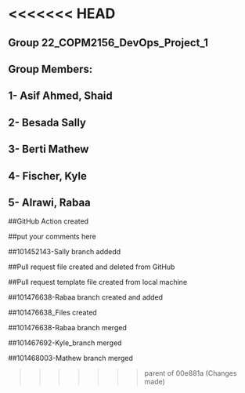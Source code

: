 <<<<<<< HEAD
=======

## Group 22_COPM2156_DevOps_Project_1
## Group Members:
## 1- Asif Ahmed, Shaid
## 2- Besada Sally
## 3- Berti Mathew
## 4- Fischer, Kyle
## 5- Alrawi, Rabaa



##GitHub Action created

##put your comments here

##101452143-Sally branch addedd

##Pull request file created and deleted from GitHub
 
##Pull request template file created from local machine

##101476638-Rabaa branch created and added

##101476638_Files created

##101476638-Rabaa branch merged 

##101467692-Kyle_branch merged

##101468003-Mathew branch merged
>>>>>>> parent of 00e881a (Changes made)
